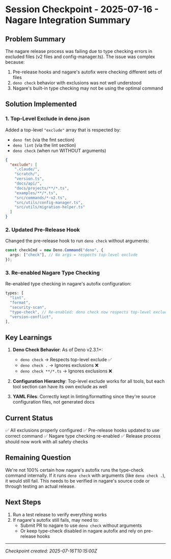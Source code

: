 # Session Checkpoint - 2025-07-16 - Nagare Integration Summary

## Problem Summary

The nagare release process was failing due to type checking errors in excluded
files (v2 files and config-manager.ts). The issue was complex because:

1. Pre-release hooks and nagare's autofix were checking different sets of files
2. `deno check` behavior with exclusions was not well understood
3. Nagare's built-in type checking may not be using the optimal command

## Solution Implemented

### 1. Top-Level Exclude in deno.json

Added a top-level `"exclude"` array that is respected by:

- `deno fmt` (via the fmt section)
- `deno lint` (via the lint section)
- `deno check` (when run WITHOUT arguments)

```json
{
  "exclude": [
    ".claude/",
    "scratch/",
    "version.ts",
    "docs/api/",
    "docs/projects/**/*.ts",
    "examples/**/*.ts",
    "src/commands/*-v2.ts",
    "src/utils/config-manager.ts",
    "src/utils/migration-helper.ts"
  ]
}
```

### 2. Updated Pre-Release Hook

Changed the pre-release hook to run `deno check` without arguments:

```typescript
const checkCmd = new Deno.Command("deno", {
  args: ["check"], // No args = respects top-level exclude
});
```

### 3. Re-enabled Nagare Type Checking

Re-enabled type checking in nagare's autofix configuration:

```typescript
types: [
  "lint",
  "format", 
  "security-scan",
  "type-check", // Re-enabled: deno check now respects top-level exclude
  "version-conflict",
],
```

## Key Learnings

1. **Deno Check Behavior**: As of Deno v2.3.1+:
   - `deno check` → Respects top-level exclude ✅
   - `deno check .` → Ignores exclusions ❌
   - `deno check **/*.ts` → Ignores exclusions ❌

2. **Configuration Hierarchy**: Top-level exclude works for all tools, but each
   tool section can have its own exclude as well

3. **YAML Files**: Correctly kept in linting/formatting since they're source
   configuration files, not generated docs

## Current Status

✅ All exclusions properly configured ✅ Pre-release hooks updated to use
correct command ✅ Nagare type checking re-enabled ✅ Release process should now
work with all safety checks

## Remaining Question

We're not 100% certain how nagare's autofix runs the type-check command
internally. If it runs `deno check` with arguments (like `deno check .`), it
would still fail. This needs to be verified in nagare's source code or through
testing an actual release.

## Next Steps

1. Run a test release to verify everything works
2. If nagare's autofix still fails, may need to:
   - Submit PR to nagare to use `deno check` without arguments
   - Or keep type-check disabled in nagare autofix and rely on pre-release hooks

---

_Checkpoint created: 2025-07-16T10:15:00Z_

